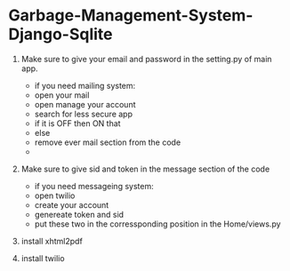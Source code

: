 # Garbage-Management-System-Django-Sqlite




1. Make sure to give your email and password in the setting.py of main app.
   - if you need mailing system:
    - open your mail
    - open manage your account 
    - search for less secure app
    - if it is OFF then ON that
    - else
    - remove ever mail section from the code
    - 
2. Make sure to give sid and token in the message section of the code 
   - if you need messageing system:
    - open twilio
    - create your account
    - genereate token and sid
    - put these two in the corressponding position in the Home/views.py
    
3. install xhtml2pdf
4. install twilio

